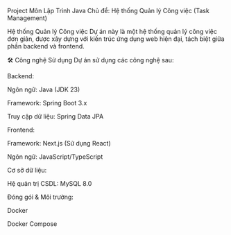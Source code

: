 Project Môn Lập Trình Java
Chủ đề: Hệ thống Quản lý Công việc (Task Management)

Hệ thống Quản lý Công việc
Dự án này là một hệ thống quản lý công việc đơn giản, được xây dựng với kiến trúc ứng dụng web hiện đại, tách biệt giữa phần backend và frontend.

🛠️ Công nghệ Sử dụng
Dự án sử dụng các công nghệ sau:

Backend:

Ngôn ngữ: Java (JDK 23)

Framework: Spring Boot 3.x

Truy cập dữ liệu: Spring Data JPA

Frontend:

Framework: Next.js (Sử dụng React)

Ngôn ngữ: JavaScript/TypeScript

Cơ sở dữ liệu:

Hệ quản trị CSDL: MySQL 8.0

Đóng gói & Môi trường:

Docker

Docker Compose
